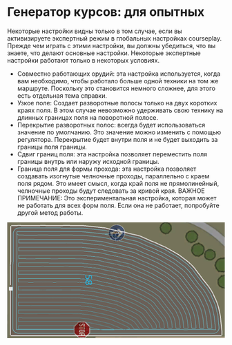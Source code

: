 # Генератор курсов: для опытных


Некоторые настройки видны только в том случае, если вы активизируете экспертный режим в глобальных настройках courseplay.
Прежде чем играть с этими настройки, вы должны убедиться, что вы знаете, что делают основные настройки.
Некоторые экспертные настройки работают только в некоторых условиях.

- Совместно работающих орудий: эта настройка используется, когда вам необходимо, чтобы работало больше одной техники на том же маршруте. Поскольку это становится немного сложнее, для этого есть отдельная тема справки.
- Узкое поле: Создает разворотные полосы только на двух коротких краях поля. В этом случае невозможно удерживать свою технику на длинных границах поля на поворотной полосе.
- Перекрытие разворотных полос: всегда будет использоваться значение по умолчанию. Это значение можно изменить с помощью регулятора. Перекрытие будет внутри поля и не будет выходить за границы поля границы.
- Сдвиг границ поля: эта настройка позволяет переместить поля границы внутрь или наружу исходной границы.
- Граница поля для формы прохода: эта настройка позволяет создавать изогнутые челночные проходы, параллельно с краем поля рядом. Это имеет смысл, когда край поля не прямолинейный, челночные проходы будут следовать за кривой края.
ВАЖНОЕ ПРИМЕЧАНИЕ: Это экспериментальная настройка, которая может не работать для всех форм поля. Если она не работает, попробуйте другой метод работы.


![Image](https://raw.githubusercontent.com/Jan2903/CourseplayHelp/refs/heads/main/translation_data/baseedge_0_0_1020_545.png)


